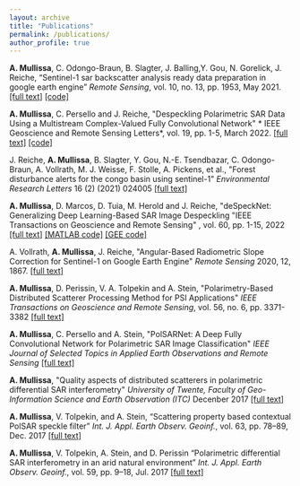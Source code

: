 ```yaml
---
layout: archive
title: "Publications"
permalink: /publications/
author_profile: true
---
```


**A. Mullissa**, C. Odongo-Braun, B. Slagter, J. Balling,Y. Gou, N. Gorelick, J. Reiche, “Sentinel-1 sar backscatter analysis ready data preparation in google earth engine” *Remote Sensing*, vol. 10, no. 13, pp. 1953, May 2021. [[full text]](http://adugnag.github.io/files/S1_ARD_remotesensing-13-01954.pdf) [[code]](https://github.com/adugnag/gee_s1_ard)

**A. Mullissa**, C. Persello and J. Reiche, "Despeckling Polarimetric SAR Data Using a Multistream Complex-Valued Fully Convolutional Network" * IEEE Geoscience and Remote Sensing Letters*, vol. 19, pp. 1-5, March 2022. [[full text]](http://adugnag.github.io/files/cv-despecknet_published.pdf) [[code]](https://github.com/adugnag/CV-deSpeckNet) 

J. Reiche, **A. Mullissa**, B. Slagter, Y. Gou, N.-E. Tsendbazar, C. Odongo-Braun, A. Vollrath, M. J. Weisse, F. Stolle, A. Pickens, et al., "Forest disturbance alerts for the congo basin using sentinel-1" *Environmental Research Letters* 16 (2) (2021) 024005 [[full text]](http://adugnag.github.io/files/Reiche_2021_Environ._Res._Lett._16_024005.pdf) 

**A. Mullissa**, D. Marcos, D. Tuia, M. Herold and J. Reiche, "deSpeckNet: Generalizing Deep Learning-Based SAR Image Despeckling "IEEE Transactions on Geoscience and Remote Sensing" , vol. 60, pp. 1-15, 2022 [[full text]](http://adugnag.github.io/files/deSpeckNet_published.pdf) [[MATLAB code]](https://github.com/adugnag/deSpeckNet) [[GEE code]](https://github.com/adugnag/deSpeckNet-TF-GEE)

A. Vollrath, **A. Mullissa**, J. Reiche, "Angular-Based Radiometric Slope Correction for Sentinel-1 on Google Earth Engine" *Remote Sensing* 2020, 12, 1867. [[full text]](http://adugnag.github.io/files/Volli-mullissa_reiche_RS_2020.pdf)

**A.  Mullissa**, D. Perissin, V. A. Tolpekin and A. Stein, "Polarimetry-Based Distributed Scatterer Processing Method for PSI Applications" *IEEE Transactions on Geoscience and Remote Sensing*, vol. 56, no. 6, pp. 3371-3382 [[full text]](http://adugnag.github.io/files/08293685_small.pdf)

**A. Mullissa**, C. Persello and A. Stein, "PolSARNet: A Deep Fully Convolutional Network for Polarimetric SAR Image Classification" *IEEE Journal of Selected Topics in Applied Earth Observations and Remote Sensing* [[full text]](http://adugnag.github.io/files/PolSARNet_published.pdf)

**A. Mullissa**, "Quality aspects of distributed scatterers in polarimetric differential SAR interferometry" *University of Twente, Faculty of Geo-Information Science and Earth Observation (ITC)* Decenber 2017 [[full text]](http://adugnag.github.io/files/Adugna_Mullissa_PhD_Dissertation.pdf)

**A. Mullissa**, V. Tolpekin, and A. Stein, “Scattering property based contextual PolSAR speckle filter” *Int. J. Appl. Earth Observ. Geoinf.*, vol. 63, pp. 78–89, Dec. 2017 [[full text]](http://adugnag.github.io/files/1-s2.0-S0303243417301502-main.pdf)

**A. Mullissa**, V. Tolpekin, A. Stein, and D. Perissin “Polarimetric differential SAR interferometry in an arid natural environment” *Int. J. Appl. Earth Observ. Geoinf.*, vol. 59, pp. 9–18, Jul. 2017 [[full text]](http://adugnag.github.io/file/1-s2.0-S0303243417300454-main.pdf)
